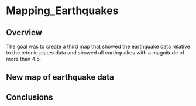 # Mapping_Earthquakes
## Overview
The goal was to create a third map that showed the earthquake data relative to the tetonic plates data and showed all earthquakes with a magnitude of more than 4.5.
## New map of earthquake data
## Conclusions
